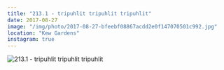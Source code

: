 ```yaml
---
title: "213.1 - tripuhlit tripuhlit tripuhlit"
date: 2017-08-27
image: "/img/photo/2017-08-27-bfeebf08867acdd2e0f147070501c992.jpg"
location: "Kew Gardens"
instagram: true
---
```


![213.1 - tripuhlit tripuhlit tripuhlit](/img/photo/2017-08-27-bfeebf08867acdd2e0f147070501c992.jpg)
